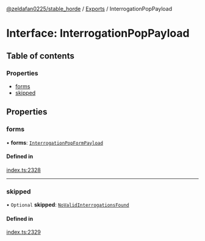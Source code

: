 [@zeldafan0225/stable_horde](../readme.md) / [Exports](../modules.md) / InterrogationPopPayload

# Interface: InterrogationPopPayload

## Table of contents

### Properties

- [forms](InterrogationPopPayload.md#forms)
- [skipped](InterrogationPopPayload.md#skipped)

## Properties

### forms

• **forms**: [`InterrogationPopFormPayload`](InterrogationPopFormPayload.md)

#### Defined in

[index.ts:2328](https://github.com/ZeldaFan0225/stable_horde/blob/b03d78a/index.ts#L2328)

___

### skipped

• `Optional` **skipped**: [`NoValidInterrogationsFound`](NoValidInterrogationsFound.md)

#### Defined in

[index.ts:2329](https://github.com/ZeldaFan0225/stable_horde/blob/b03d78a/index.ts#L2329)
